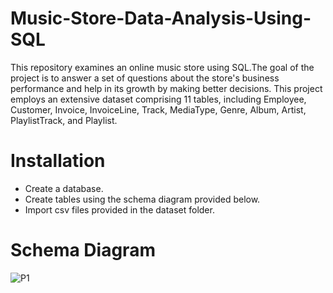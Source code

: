 # Music-Store-Data-Analysis-Using-SQL
This repository examines an online music store using SQL.The goal of the project is to answer a set of questions about the store's business performance and help in its growth by making better decisions. This project employs an extensive dataset comprising 11 tables, including Employee, Customer, Invoice, InvoiceLine, Track, MediaType, Genre, Album, Artist, PlaylistTrack, and Playlist.

# Installation
- Create a database.
- Create tables using the schema diagram provided below.
- Import csv files provided in the dataset folder.
  
# Schema Diagram
![P1](https://github.com/cwiredu1/Music-Store-Data-Analysis-Using-SQL/assets/121901813/86660d57-bb55-4946-9776-c2e002d1fa5c)

